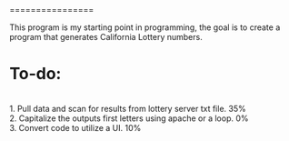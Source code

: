 <html>
<body>
<title><bold>FirstJavaProgram</bold></title>
================

This program is my starting point in programming, the goal is to create a program that generates California Lottery numbers.

<h1>To-do:</h1>
<br>1. Pull data and scan for results from lottery server txt file. <bold>35%</bold>
<br>2. Capitalize the outputs first letters using apache or a loop. <bold>0%</bold>
<br>3. Convert code to utilize a UI. <bold>10%</bold>
</body>
</html>
